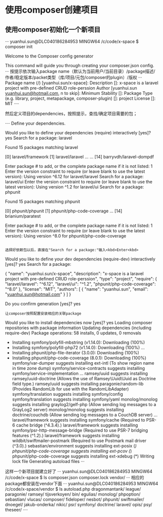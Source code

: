 # 使用composer创建项目

## 使用composer初始化一个新项目

···
yuanhui.sun@DLC040186284953 MINGW64 /c/code/x-space
$ composer init

  Welcome to the Composer config generator

This command will guide you through creating your composer.json config.
···
按提示依次输入package name（默认为当前用户/当前目录）/package描述/作者/稳定版本/packet类型（库/项目/元包/composer的plugin）/版权
···
Package name (<vendor>/<name>) [yuanhui.sun/x-space]:
Description []: x-space is a laravel project with pre-defined CRUD role-perssion
Author [yuanhui.sun <yuanhui.sun@hotmail.com>, n to skip]:
Minimum Stability []:
Package Type (e.g. library, project, metapackage, composer-plugin) []: project
License []: MIT
····

然后定义项目的dependencies，按照提示，查找/确定项目需要的包；

····
Define your dependencies.

Would you like to define your dependencies (require) interactively [yes]? yes
Search for a package: laravel

Found 15 packages matching laravel

   [0] laravel/framework
   [1] laravel/laravel
   ... ...
   [14] barryvdh/laravel-dompdf

Enter package # to add, or the complete package name if it is not listed: 1
Enter the version constraint to require (or leave blank to use the latest version):
Using version ^6.12 for laravel/laravel
Search for a package: laravel/ui
Enter the version constraint to require (or leave blank to use the latest version):
Using version ^1.2 for laravel/ui
Search for a package: phpunit

Found 15 packages matching phpunit

   [0] phpunit/phpunit
   [1] phpunit/php-code-coverage
   ...
   [14] brianium/paratest

Enter package # to add, or the complete package name if it is not listed: 1
Enter the version constraint to require (or leave blank to use the latest version):
Using version ^8.0 for phpunit/php-code-coverage
```

选择好依赖包以后，直接在"Search for a package:"输入<kbd>Enter<kbd>

```
Would you like to define your dev dependencies (require-dev) interactively [yes]? yes
Search for a package:

{
    "name": "yuanhui.sun/x-space",
    "description": "x-space is a laravel project with pre-defined CRUD role-perssion",
    "type": "project",
    "require": {
        "laravel/laravel": "^6.12",
        "laravel/ui": "^1.2",
        "phpunit/php-code-coverage": "^8.0"
    },
    "license": "MIT",
    "authors": [
        {
            "name": "yuanhui.sun",
            "email": "yuanhui.sun@hotmail.com"
        }
    ]
}

Do you confirm generation [yes]? yes
```
让composer按照配置安装相应的关联package

```
Would you like to install dependencies now [yes]? yes
Loading composer repositories with package information
Updating dependencies (including require-dev)
Package operations: 58 installs, 0 updates, 0 removals
  - Installing symfony/polyfill-mbstring (v1.14.0): Downloading (100%)
  - Installing symfony/polyfill-php72 (v1.14.0): Downloading (100%)
  ...
  - Installing phpunit/php-file-iterator (3.0.0): Downloading (100%)
  - Installing phpunit/php-code-coverage (8.0.1): Downloading (100%)
symfony/var-dumper suggests installing ext-intl (To show region name in time zone dump)
symfony/service-contracts suggests installing symfony/service-implementation
...
ramsey/uuid suggests installing ramsey/uuid-doctrine (Allows the use of Ramsey\Uuid\Uuid as Doctrine field type.)
ramsey/uuid suggests installing paragonie/random-lib (Provides RandomLib for use with the RandomLibAdapter)
symfony/translation suggests installing symfony/config
symfony/translation suggests installing symfony/yaml
monolog/monolog suggests installing graylog2/gelf-php (Allow sending log messages to a GrayLog2 server)
monolog/monolog suggests installing doctrine/couchdb (Allow sending log messages to a CouchDB server)
...
laravel/framework suggests installing symfony/cache (Required to PSR-6 cache bridge (^4.3.4).)
laravel/framework suggests installing symfony/psr-http-message-bridge (Required to use PSR-7 bridging features (^1.2).)
laravel/framework suggests installing wildbit/swiftmailer-postmark (Required to use Postmark mail driver (^3.0).)
sebastian/environment suggests installing ext-posix (*)
phpunit/php-code-coverage suggests installing ext-pcov (*)
phpunit/php-code-coverage suggests installing ext-xdebug (*)
Writing lock file
Generating autoload files
···

这样一个新项目就建立好了
···
yuanhui.sun@DLC040186284953 MINGW64 /c/code/x-space
$ ls
composer.json  composer.lock  vendor/
···
相应的package都安装在vendor下面
···
yuanhui.sun@DLC040186284953 MINGW64 /c/code/x-space/vendor
$ ls
autoload.php  dragonmantank/  league/   paragonie/  ramsey/       tijsverkoyen/
bin/          egulias/        monolog/  phpoption/  sebastian/    vlucas/
composer/     fideloper/      nesbot/   phpunit/    swiftmailer/
dnoegel/      jakub-onderka/  nikic/    psr/        symfony/
doctrine/     laravel/        opis/     psy/        theseer/
····
